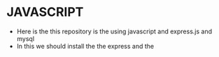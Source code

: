 # JAVASCRIPT 

- Here is the this repository is the using javascript and express.js and mysql 
- In this we should install the the express and the 